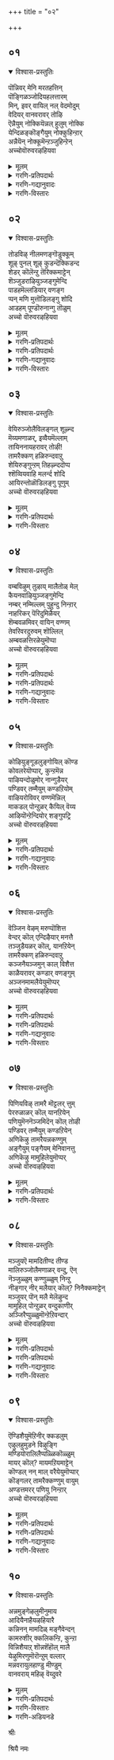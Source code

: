 +++
title = "०२"

+++

## ०१
<details open><summary>विश्वास-प्रस्तुतिः</summary>

पॊन्निवर् मेनि मरतहत्तिन्  
पॊङ्गिळञ्जोदियहलत्तारम्  
मिन्, इवर् वायिल् नल् वेदमोदुम्  
वेदियर् वानवरावर् तोऴि  
ऎन्नैयुम् नोक्कियॆन्नल् हुलुम् नोक्कि  
येन्दिळङ्कॊङ्गैयुम् नोक्कुहिन्ऱार्  
अन्नैयॆन् नोक्कूमॆन्ऱञ्जुहिन्ऱेन्  
अच्चोवॊरुवरऴहियवा
</details>

<details><summary>मूलम्</summary>

पॊन्निवर् मेनि मरतहत्तिन्  
पॊङ्गिळञ्जोदियहलत्तारम्  
मिन्, इवर् वायिल् नल् वेदमोदुम्  
वेदियर् वानवरावर् तोऴि  
ऎन्नैयुम् नोक्कियॆन्नल् हुलुम् नोक्कि  
येन्दिळङ्कॊङ्गैयुम् नोक्कुहिन्ऱार्  
अन्नैयॆन् नोक्कूमॆन्ऱञ्जुहिन्ऱेन्  
अच्चोवॊरुवरऴहियवा
</details>

<details><summary>गरणि-प्रतिपदार्थः</summary>

पॊन्=चिन्न, इवर्=इवर, मेनि=देह, मरतहत्तिन्=मरकत रत्नदिन्द, पॊङ्गु=उक्किबरुव, इळ=हॊसदाद \(कोमल\), शोदि=तेजस्सु, अहलत्तु=ऎदॆय, आरम्=हारवु, मिन्=मिञ्चिन हॊळपु, इवर्=इवर, वायिल्=बायियिन्द बन्द, नल्=श्रेष्ठवाद, वेदम्=वेदवन्नु, ओदुम्=पठिसुव, वेदियर्=वैदिकरु, वानवर् आवार्=देवतॆगळु आगुत्तारॆ, तोऴि=गॆळती, ऎन्नैयुम्=नन्नन्नू,नोक्कि=नोडि, ऎन्=नन्न, अल् हुलुम्=नितम्बगळन्नू \(पिर्रॆगळन्नू\)नोक्कि=नोडि, एन्दु=उब्बिरुव, इळ=सॊगसाद, कॊङ्गैयुम्=स्तनगळन्नू, नोक्कूहिन्ऱार्=नोडुत्तिद्दारॆ, अन्नै=नन्न तायि, ऎन्=नन्नन्नु, नोक्कूम्=नोडुवळु, ऎन्ऱु=ऎन्दु, अञ्जुहिन्ऱेन्=हॆदरुत्तिद्देनॆ, अच्चो=अय्यो\!\(एनाश्चर्य\!\) ऒरुवर्=\(साटियिल्लदवर\) ऒब्बर, अऴहिय आ=सौन्दर्यद परियन्नु\!
</details>

<details><summary>गरणि-गद्यानुवादः</summary>

आप्तसखी, इवर देह चिन्नवे. मरकतरत्नदिन्द उक्किबरुव कोमलवाद तेजस्सु. ऎदॆय हार मिञ्चिन हॊळपु. इवर बायियिन्द बन्द श्रेष्ठवाद वेदवन्नु पठिसुव वैदिकरु देवतॆगळागुत्तारॆ. इवरु नन्नन्नू, नन्न नितम्ब\(पिर्रॆ\)गळन्नू नोडि, उब्बिरुव सॊगसाद स्तनगळन्नु नोडुत्तिद्दारॆ. नन्न तायि नन्नन्नॆल्लि नोडुवळो ऎन्दु अञ्जुत्तिद्देनॆ. अय्योआ \(साटियिल्लद\) ऒब्बर सौन्दर्यद परियो\! \(१\)
</details>

<details><summary>गरणि-विस्तारः</summary>

इल्लि आऴ्वाररु नायक-नायकी भाववन्नु हेळलु ऎत्तिकॊण्डिद्दारॆ. मुग्धळाद नायकियु, शुद्धमनदल्लि भगवन्तनत्त\(भक्तिय\)प्रेमद अङ्कुरवागिदॆ. नायकियादवळे तन्न मनस्सिनल्लिरुव आशॆयन्नु तन्न सखियल्लि हेळिकॊळ्ळुत्तिद्दाळॆ. आऴ्वाररे आ नायकि.

अवळु उत्तम मनॆतनक्कॆ सेरिदवळु. यौवन तुम्बिद माटवाद देहसौन्दर्यवुळ्ळवळु. चॊक्कवाद नडॆनुडियुळ्ळवळु. अवळिगॆ ऒब्ब तायि. तायिगॆ ऒळ्ळॆय मगळागि, तानु स्त्रीमार्यादॆ यावुदन्नू बदिगॊत्तदन्तॆ, हेगॆ नडॆदुकॊळ्ळबेकॆम्बुदु अवळिगॆ गॊत्तु. तन्न पतियल्लदिद्दरॆ, सुन्दरनाद पुरुषनु यारे आदरू, अवनु तनगॆ पर-पुरुषने. अवन् नोटदिन्द तानु आकर्षितवादागलू सह, साध्वियागिरुव तानु अवनन्नु नोडबहुदे? अवन नोटदिन्द अवन मनद इङ्गितवन्नु अरितुकॊळ्ळलु यत्निसबहुदे? अवन सौन्दर्यक्कॆ मरुळागि तानु अवनन्नु नोडदे इरुवुदादरू हेगॆ? ऒन्दु वेळॆ, ऒन्दॆरडु क्षणकाल अवनन्नु तानु नोडलॆत्निसिदरो? तन्न तायि आ क्षणदल्ले तन्नन्नु नोडिदरॆ? अवळ कटुवाद शिक्षॆय मातुगळिगॆ ऒळगागिबिडबेकागुवुदल्ल\! आदरॆ, अवन अद्वितीयवाद सौन्दर्यद परियो? अदन्नेनॆन्नुवुदु? ऒन्दु सल, स्वल्प, नोडिदरू साकु. अदन्नु मत्तॆ मरॆयुवुदक्कादीते? हीगॆल्ल इदॆ अवळ मनस्सिनल्लि योचनॆगळ परम्परॆ. हॊय्दाट-नोडिदरॆ हेगो, नोडदिरलु साध्यविल्लवल्ल- ऎम्ब हॊय्दाट.

अवळिगॆ ऒब्ब गॆळति- अवळ आप्तसखि. अवळल्लि मात्र याव आत्ङ्कवू इल्लदॆ, याव मुच्चुमरॆयू इल्लदॆ मनबिच्चि मातनाडबल्लळु. आ आप्तसखिगॆ अवळु हेळुत्ताळॆ-

प्रियसखि, नानॊब्ब अपूर्व सुन्दरनन्नु कण्डॆ\! अवन ऎणॆयिल्लद सौन्दर्यवन्नेनॆन्द वर्णिसलि? अवन देहवो चिन्नवे\! मरकतरत्नवु हॊम्मुव कोमलाकर्षकवाद देहद तेजस्सु. अवन ऎदॆय मेलॆ हारविदॆ. अदु मिञ्चिन हॊळपुळ्ळद्दु, अवन

बायिन्द हॊरबरुव मातुगळन्नु उच्चरिसिद मात्रक्के देवतॆगळन्नागिसुवन्थाद्दु. अवनन्नु दिट्टिसि, कण्तुम्ब नोडलु ननगॆ आगलिल्ल. हागॆ नोडुत्तिरुव नन्नन्नु नन्न तायि ऎल्लि नोडिबिडुत्ताळो ऎम्ब अञ्जिकॆ ननगॆ. नोडबेकॆम्ब आशॆ ननगॆ तुम्ब. आ दिव्यसुन्दरनादरो नन्नन्नु चॆन्नागि नोडिदनु. नन्न अवयवगळन्नु नोडिदनु. नन्न नितम्ब भागवन्नु नोडिदनु. उब्बिद सॊगसाद मॊलॆगळन्नु चॆन्नागि नोडुत्तले इद्दनु. अवन सौन्दर्यवन्नु कुरितु ऎष्टु हेळिदरू, ऎष्टु हॊगळिदरू तीरदॆ इदॆयल्ल\!

अनुपम सुन्दरनाद भगवन्तन दिव्यकटाक्षभक्तन मेलॆ सकृत्तागि बिद्दरू साकु. अवनु उद्धारवादन्तॆये\!
</details>

## ०२
<details open><summary>विश्वास-प्रस्तुतिः</summary>

तोडविऴ् नीलमणङ्गॊडुक्कूम्  
शूऴ् पुनल् शूऴ् कुडन्दॆक्किडन्द  
शेडर् कॊलॆन्ऱु तॆरिक्कमाट्टेन्  
शॆञ्जुडराऴियुञ्जङ्गुमेन्दि  
पाडहमॆल्लडियार् वणङ्ग  
प्पन् मणि मुत्तॊडिलङ्गु शोदि  
आडहम् पूण्डॊरुनान्गु तॊळुम्  
अच्चो वॊरुवरऴहियवा
</details>

<details><summary>मूलम्</summary>

तोडविऴ् नीलमणङ्गॊडुक्कूम्  
शूऴ् पुनल् शूऴ् कुडन्दॆक्किडन्द  
शेडर् कॊलॆन्ऱु तॆरिक्कमाट्टेन्  
शॆञ्जुडराऴियुञ्जङ्गुमेन्दि  
पाडहमॆल्लडियार् वणङ्ग  
प्पन् मणि मुत्तॊडिलङ्गु शोदि  
आडहम् पूण्डॊरुनान्गु तॊळुम्  
अच्चो वॊरुवरऴहियवा
</details>

<details><summary>गरणि-प्रतिपदार्थः</summary>

तोडु=दळगळु, अविऴ्=बिरिदिरुव, नीलम्=नीलोत्पलवु,मणम्= परिमळवन्नु, कॊडुक्कूम्=हॊरडिसुव\(हरडुव\), शूऴ्-सुत्तलू हरडिरुव, पुनल्=प्रवाहगळिन्द, शूऴ्-सुत्तुवरिदिरुव, कुडन्दै= कुम्भकोण क्षेत्रदल्लि, किडन्द=नॆलसिरुव, शेडर् कॊल्=यौवन पुरुषरी इवरु, ऎन्ऱु=ऎन्दु, तॆरिक्कमाट्टेन्=तिळिदुकॊळ्ळलारॆ, शॆम् =कॆम्पनॆय, शुडर्=बॆङ्कियन्थ\(प्रज्वलिसुव\)
</details>

<details><summary>गरणि-प्रतिपदार्थः</summary>

आऴियुम्=चक्रायुधवन्नू, शङ्गुम्=शङ्खवन्नू एन्दि=धरिसि, पाडहम्=काल्गडगगळुळ्ळ, मॆल्=कोमलवागिरुव, मृदुवागिरुव, अडियार्=पादगळुळ्ळवरु\(हॆङ्गसरु\), वणङ्ग-ऎरगुवन्थ, पल् मणि मुत्तॊडु=हलवारु रत्न, मुत्तुगळिन्द, इलङ्गु=बॆळगुव, शोदि=तेजस्सिनिन्द कूडिद, आडहम्-आभरणगळन्नु, पूण्ड=धरिसिरुव, ऒरु=ऎणॆयिल्लद, नान्गुतोळुम्=नाल्कु बाहुगळुळ्ळवनागि, अच्चो=अय्यो\!\(एनाश्चर्य\!\) ऒरुवर्=साटियिललदवराद, अऴहिय आ=सौन्दर्यद रीतियो\!
</details>

<details><summary>गरणि-गद्यानुवादः</summary>

दळगळु बिरिदु, नीलोत्पलगळु परिमळवन्नु हॊरडिसुत्ता, इरुव सुत्तलू हरडिरुव प्रवाहगळिन्द सुत्तुवरिदिरुव कुम्भकोण क्षेत्रदल्लि नॆलसिरुव नित्ययौवननो इवरु ऎन्दु तिळिदुकॊळ्ळलारॆ. कॆम्पगॆ बॆङ्कियन्तॆ प्रज्वलिसुव चक्रायुधवन्नू शङ्खवन्नू धरिसिरुववरू, काल्गडगगळन्नुधरिसिरुव मृदुवाद पादगळुळ्ळवरु \(स्त्रीयरु\)ऎरगुवन्थवनू, हलवारु रत्नगळू मुत्तुगळू कूडि बॆळगुव तेजस्सिनिन्द तुम्बिद आभरणगळन्नु धरिसिरुव नाल्कु बाहुगळुळ्ळवरू आद, साटियिल्लद इवर सौन्दर्यद रीतियो\! एनाश्चर्य\!\(२\)
</details>

<details><summary>गरणि-विस्तारः</summary>

युवतियु \(आऴ्वाररु\) हेळुत्ताळॆ- प्रियसखि, एनाश्चर्य\! इवर विलक्षण सौन्दर्यवन्नु एनॆन्दु वर्णिसलि\!तावरॆगळ परिमळदिन्दलू, प्रवाहगळिन्दलू सुत्तुवरिदिरुव कुम्भकोणक्षेत्रदल्लि नॆलॆसिरुव भगवन्तन हागॆये इवरु इद्दारॆन्दु तोरुत्तदॆ. अवरे ऒवरु ऎन्दु निखरवागि नानु तिळिदुकॊळ्ळलारॆनल्ल\! नित्ययौवनसुन्दरराद इवरिगॆ नाल्कुबाहुगळिवॆ. अपरूपवाद रत्नगळिन्दलू मुत्तुगळिन्दलू कूडि हॊळॆयुव दिव्याभरणगळन्नु ऒवरु धरिसिद्दारॆ. ऒन्दु कैयल्लि ज्वलिसुव अग्नियन्तॆ हॊळॆयुव चक्रायुधवन्नू मत्तॊन्दरल्लि अपूर्ववाद शङ्खवन्नू हिडिदिद्दारॆ. उत्तमवर्गदवरागि, सुन्दरियरागि, काल्गडगगळन्नु धरिसिदवरागि, मृदुवाद नडगॆयुळ्ळवरागि इरुव स्त्रीयरु इवर तिरुवडिगळन्नु आश्रयिसि, ऎरगुत्तारल्ल\! ननगू आ भाग्य लभिसुवुदे? अदॆन्दिगो?
</details>

## ०३
<details open><summary>विश्वास-प्रस्तुतिः</summary>

वेयिरुञ्जोलैविलङ्गल् शूऴ्न्द  
मॆय्यमणाळर्, इव्वैयमॆल्लाम्  
तायिननायहरावर् तोऴी\!  
तामरैक्कण् हळिरुन्दवाऱु  
शेयिरुङ्गुन्ऱम् तिहऴ्न्ददॊप्प  
श्शॆव्वियवाहि मलर्न्द शोदि  
आयिरन्तोळॊडिलङ्गु पूणुम्  
अच्चो वॊरुवरऴहियवा
</details>

<details><summary>मूलम्</summary>

वेयिरुञ्जोलैविलङ्गल् शूऴ्न्द  
मॆय्यमणाळर्, इव्वैयमॆल्लाम्  
तायिननायहरावर् तोऴी\!  
तामरैक्कण् हळिरुन्दवाऱु  
शेयिरुङ्गुन्ऱम् तिहऴ्न्ददॊप्प  
श्शॆव्वियवाहि मलर्न्द शोदि  
आयिरन्तोळॊडिलङ्गु पूणुम्  
अच्चो वॊरुवरऴहियवा
</details>

<details><summary>गरणि-प्रतिपदार्थः</summary>

वेय्=बिदिरु, इरु=तुम्बिरुव, शोलै=तोपुगळिन्दलू, विलङ्गल्=बॆट्टगळिन्दलू, शूऴ्न्द=सुत्तुवरिदिरुव, मॆय्यम्=तिरुमॆय्य ऎम्ब क्षेत्रद, मणाळर्=स्वामियू, इवैयम् ऎल्लाम्=ई ब्रह्माण्डद भूमियन्नॆल्ला, तायिन=अळॆदुकॊण्ड, नायहर्=नायकनन्ने, आवार्=होलुत्तारॆ, तोऴी=सखी, तामरै=तावरॆयन्तॆ, कण् हळ्=कण्णुगळु, इरुन्द आऱु=इरुवन्तॆये तोरुत्तवॆ, शेय् इरु=ऎत्तरवागिरुव, कुन्ऱम्=बॆट्टगळु, तिहऴ्न्ददु=हॊळॆयुत्तिरुव, ऒप्प=हागॆ\(समनागि\), शॆव्वियवाहि=कॆम्पगॆ, मलर्न्द=हरडिरुवन्थ, ह्सोदि=तेजस्सिनवनागि, आयिरम्=सवैर, तोळॊडु=तोळुगळॊडनॆ, इलङ्गु=हॊळॆयुव, पूणुम्=आभरणगळू अच्चो=एनाश्चर्य\! ऒरुवर्=साटियिल्लदवर, अऴहिय आ=सौन्दर्यद परियन्नु\!
</details>

<details><summary>गरणि-विस्तारः</summary>

बिदिरु मॆळॆगळिन्द तुम्भिरुव तोपुगळिन्दलू बॆट्टगळिन्दलू सुत्तुवरिदिरुव तिरुमॆय्य ऎम्ब क्षेत्रद स्वामियू ई ब्रह्माण्ड भूमियन्नॆल्ला अळॆदुकॊण्ड नायकनन्ने होलुत्तारॆ, सखी. तावरॆयन्तॆ

कण्णुगळिरुवन्तॆ तोरुत्तदॆ. ऎत्तरवागिरुव बॆट्टगळु हॊळॆयुव हागॆ हरडिरुव तेजस्सिनिन्द कूडि, साविर तोळुगळल्लू हॊळॆयुव आभरणगळू, एनाश्चर्य आ सौन्दर्यद रीति\! \(३\)

युवतियु हेळुत्ताळॆ- सखी, तिरुमॆय्य क्षेत्रवु बिदिरुमॆळॆगळिन्दलू बॆट्टगळिन्दलू सुत्तुवरिदिदॆयष्टॆ. अदरल्लि नॆलसिरुव स्वामिय हागॆये इवरु इद्दारल्ल\! ई भूमियन्नॆल्ल अळॆदुकॊण्ड ब्रह्माण्ड नायकनन्ने इवरु होलुत्तिद्दारल्ल\! इवर कण्णुगळो, तावरॆ दळदन्तॆ विशालवू सुन्दरवू आकर्षकवू आगिदॆ. उन्नतवागि बलदिन्दलू, तेजस्सिनिन्दलू कूडिद साविरतोळुगळुळ्ळवरन्तॆ इवरु तोरुत्तिद्दारल्ल\! आहा, एनाश्चर्य\! इवर मैमेलिरुव अनुपमवाद दिव्याभरणगळ हॊळपन्नू इवर ऎणॆयिल्लद सौन्दर्यवन्नू एनॆन्दु वर्णिसलि\! इवक्कॆ नानु सोतुहोगिद्देनॆ, सखी.
</details>

## ०४
<details open><summary>विश्वास-प्रस्तुतिः</summary>

वम्बविऴुम् तुऴाय् मालैतोळ् मेल्  
कैयनवाऴियुञ्जङ्गुमेन्दि  
नम्बर् नम्मिल्लम् पुहुन्दु निन्ऱार्  
नाहरिकर् पॆरिदुमिळैयर्  
शॆम्बवळमिवर् वायिन् वण्णम्  
तेवरिवरदुरुवम् शॊल्लिल्  
अम्बवळत्तिरळेयुमॊप्पा  
अच्चो वॊरुवरऴहियवा
</details>

<details><summary>मूलम्</summary>

वम्बविऴुम् तुऴाय् मालैतोळ् मेल्  
कैयनवाऴियुञ्जङ्गुमेन्दि  
नम्बर् नम्मिल्लम् पुहुन्दु निन्ऱार्  
नाहरिकर् पॆरिदुमिळैयर्  
शॆम्बवळमिवर् वायिन् वण्णम्  
तेवरिवरदुरुवम् शॊल्लिल्  
अम्बवळत्तिरळेयुमॊप्पा  
अच्चो वॊरुवरऴहियवा
</details>

<details><summary>गरणि-प्रतिपदार्थः</summary>

वम्बु=परिमळवन्नु, अविऴुम्=हरडुव, तुऴाय् मालै=तुलसिय हारवन्नु, तोळ् मेल्=तोळुगळ मेलॆयू, कैयन=कैगळल्लि, आऴियुं शङ्गुम्=चक्रायुधवन्नू, शङ्खवन्नू एन्दि=धरिसि, नम्बर्=स्वामियु, नम्=नम्म, इल्लम्=मनॆयन्नु, पुहुन्दु=प्रवेशिसि, निन्ऱार्=नॆलसिद्दारॆ, नाहरिकर्=बहळ मर्यादॆ\(नम्रतॆ\)यन्नुळ्ळवरु, पॆरिदुम् इळैयर्=ऎळॆय यौवनवुळ्ळवरु
</details>

<details><summary>गरणि-प्रतिपदार्थः</summary>

शॆम् पवळम्=कॆम्पनॆय हवळवे, इवर् वायिन् वण्णम्=इवर बायिय \(तुटीगळ\)बण्ण, तेवर्=देवतॆये, इवरदु=इवर, उरुवम्=देह\(रूप\)सौन्दर्य, शॊल्लिल्=हेळबहुदादरॆ, अम्=सुन्दरवाद, पवळम् तिरळेयुम्=हवळद राशियन्ने, ऒप्पा=होलुत्तदॆ, अच्चो=एनाश्चर्य\! ऒरुवर्=साटियिल्लद ऒब्बर, अऴहिय आ=सौन्दर्यद रीति.
</details>

<details><summary>गरणि-गद्यानुवादः</summary>

तोळुगळ मेलॆ परिमळवन्नु हरडुव तुलसिय मालॆयन्नू कैगळल्लि चक्रायुधवन्नू शङ्खवन्नू धरिसि, नम्म स्वामियु नम्म मनॆयन्नु प्रवेशिसि अल्लिनॆलसिद्दारॆ. बहळ नम्रतॆ \(मर्यादॆ\)यन्नुळ्ळवरु. ऎळॆय प्रायदवरु. इवर तुटिगळ\(बायिय\)बण्ण कॆम्पुहवळवे इवरु देवतॆये. इवर रूपसौन्दर्यवन्नु हेळुवुदॆन्दरॆ, हवळद राशियन्ने होलुत्तदॆ. एनाश्चर्य, साटियिल्लद आ ऒब्बर सौन्दर्यद रीति\! \(४\)
</details>

<details><summary>गरणि-विस्तारः</summary>

युवतियु हेळुत्ताळॆ- सखी, इवर भुजगळ मेलॆ परिमळिसुव तुलसिय हारविदॆ. कैगळल्लि शङ्खचक्रगळिवॆ. इवर बायि कॆम्पगॆ हवळदन्तॆ सुन्दर. इवरदु ऎष्टु नम्रतॆ. ऎष्टु मर्यादॆ\! रूपदल्लि इवरु देवतॆये\! हवळद राशियन्तॆ कोमलवाद कॆम्पुबण्णदिन्द इवर देह बॆळगुत्तिदॆ. इन्थवरु नम्म मनॆयन्नु हॊक्कू अल्लिये नॆलसिद्दारल्ल\! इवर सौन्दर्यवन्नेनॆन्दु हॊगळलि\!
</details>

## ०५
<details open><summary>विश्वास-प्रस्तुतिः</summary>

कोऴियुङ्गूडलुङ्गोयिल् कॊण्ड  
कोवलरेयॊप्पार्, कुन्ऱमॆन्न  
पाऴियन्दोळुमोर् नान्गुडैयर्  
पण्डिवर् तम्मैयुम् कण्डऱियोम्  
वाऴियरोविवर् वण्णमॆन्निल्  
माकडल् पोन्ऱुळर् कैयिल् वॆय्य  
आऴियॊन्ऱेन्दियोर् शङ्गुपट्रि  
अच्चो वॊरुवरऴहियवा
</details>

<details><summary>मूलम्</summary>

कोऴियुङ्गूडलुङ्गोयिल् कॊण्ड  
कोवलरेयॊप्पार्, कुन्ऱमॆन्न  
पाऴियन्दोळुमोर् नान्गुडैयर्  
पण्डिवर् तम्मैयुम् कण्डऱियोम्  
वाऴियरोविवर् वण्णमॆन्निल्  
माकडल् पोन्ऱुळर् कैयिल् वॆय्य  
आऴियॊन्ऱेन्दियोर् शङ्गुपट्रि  
अच्चो वॊरुवरऴहियवा
</details>

<details><summary>गरणि-प्रतिपदार्थः</summary>

कोऴियुम्=”कोळि” ऎम्ब क्षेत्रदल्लियू, कूडलुम्=”कूडलु” ऎम्ब क्षेत्रदल्लियू, कोयिल् कॊण्ड=तनगॆ इरलु ऎडॆमाडिकॊण्ड\(नॆलसिरुव\), कोवळरे-“गोवळ”नन्ने, ऒप्पार्=होलुत्तारॆ, कुन्ऱम् ऎन्न=बॆट्टद हागॆ, पाऴि=बलिष्ठवाद, अम्=सुन्दरवाद, तोळुम्=तोळुगळन्नु, ओर्=ऎणॆयिल्लदन्थ, नान्गु=नाल्कन्नु, उडैयर्=हॊन्दिद्दारॆ, पण्डु=हिन्दॆ, इवर् तम्मैयुम्=इवरन्नु, कण्डु=नोडि\(कण्डुकॊण्डु\), अऱियोम्=नावु अरितवरल्ल, वाऴियवरो=चिरकाल बाळलि ऎन्निसिकॊळ्ळतक्कवरु, इवर् वण्णम् ऎनिल्=इवर बण्ण ऎन्दरॆ, मा कडल्=महाकडलन्नु, पोन्ऱु=होलुवन्तॆ, उळर्=इद्दारॆ\(उळ्ळवरागिद्दारॆ\), कैयिल्=कैयल्लि, वॆय्य=तीक्ष्णवाद, आऴि ऒन्ऱु=चक्रवॊन्दन्नु, एन्दि=धरिसि, ओर्=ऒन्दु, शङ्गु=शङ्खवन्नु, पट्रि=हिडिदु, अच्चो=एनाश्चर्य\! ऒरुवर्=ऎणॆयिल्लद ऒब्बर, अऴहिय आ=सौन्दर्यद रीतियो\!
</details>

<details><summary>गरणि-गद्यानुवादः</summary>

“कोळि”मत्तु “कूडलु” ऎम्ब क्षेत्रगळल्लि नॆलॆगॊण्डिरुव गोवळनन्ने होलुत्तारॆ. बॆट्टद हागॆ बलिष्ठवाद मत्तु ऎणॆयिल्लद सुन्दरवाद नाल्कु तोळुगळन्नु हॊन्दिद्दारॆ. हिन्दॆ, इवरन्नु नावु कण्डु अरितवरल्ल. चिरकाल बाळलि ऎन्निसिकॊळ्ळतक्कवरु. इवर बण्णवेनॆन्दरॆ महाकडलन्नु होलुवन्तिद्दारॆ. ऒन्दु कैयल्लि तीक्ष्णवाद चक्रायुधवन्नु धरिसि ऒन्दु शङ्खवन्नु हिडिदु, अय्यो\(एनाश्चर्य\)ऎणॆयिल्लद ऒब्बर सौन्दर्यद रीतियो\!\(५\)
</details>

<details><summary>गरणि-विस्तारः</summary>

“कोळि”ऎन्दरॆ, तिरुवुरैयूरु ऎम्ब दिव्यक्षेत्र. “कूडलु”ऎन्दरॆ, दक्षिणभारतद मधुरॆ.

“मधुरॆ” ऎम्बुदु उत्तरभारतदल्लॊन्दु, दक्षिणभारतदल्लॊन्दु-हीगॆ, ऎरडु मधुरॆगळु. उत्तरभारतद मधुरॆ यमुना तीरदल्लिदॆ. श्रीकृष्णन बाललीलॆगळ सुप्रसिद्धवाद स्थळ. ईगलू हागॆये प्रसिद्धवादद्दु. दक्षिण भारतद मधुरॆ “मीनाक्षि- कल्याणसुन्दरं” अवर सुप्रसिद्धवाद देवालयविदॆ. ऒळ्ळॆय यात्रास्थळ.

युवति हेळुत्ताळॆ- सखी, तिरुवुरैयूरिनल्लियू, दक्षिणमधुरॆयल्लियू नॆलसिरुव गोवळन \(गोपाल कृष्णस्वामिय\)हागॆये इद्दारॆ इवरु. इवरिगॆ सुन्दरवू बलिष्ठवू आद नाल्कु तोळुगळु. ऒन्दरल्लि तीक्ष्णवाद चक्रायुधवन्नु धरिसिद्दानॆ. इन्नॊन्दरल्लि दिव्यवाद शङ्खवन्नु हिडिदिद्दारॆ. इवर बण्णवादरी\(बलुदॊड्ड कडलिन हागॆ प्रकाशिसुत्तिदॆ. इवरु चिरकाल बाळलि”ऎन्दु सदा कीर्तिसल्पडुववरु इवरु. नावु हिन्दॆ ऎन्दू इवर कल्याणगुणगळन्नू महिमॆयन्नू अरितिरलिल्ल. इवर अपरूपवाद ऎणॆयिल्लद सौन्दर्यवन्नु कण्डिरलिल्ल. इवर सौन्दर्यक्कॆ सोतिद्देनॆ, सखि.
</details>

## ०६
<details open><summary>विश्वास-प्रस्तुतिः</summary>

वॆञ्जिन वेऴम् मरुप्पॊशित्त  
वेन्दर् कॊल् एन्दिऴैयार् मनत्तै  
तञ्जुडैयळर् कॊल्, यानऱियेन्  
तामरैक्कण् हळिरुन्दवाऱु  
कञ्जनैयञ्जमुन् काल् विशैत्त  
काळैयरावर् कण्डार् वणङ्गुम्  
अञ्जनमामलैयेयुमॊप्पर्  
अच्चो वॊरुवरऴहियवा
</details>

<details><summary>मूलम्</summary>

वॆञ्जिन वेऴम् मरुप्पॊशित्त  
वेन्दर् कॊल् एन्दिऴैयार् मनत्तै  
तञ्जुडैयळर् कॊल्, यानऱियेन्  
तामरैक्कण् हळिरुन्दवाऱु  
कञ्जनैयञ्जमुन् काल् विशैत्त  
काळैयरावर् कण्डार् वणङ्गुम्  
अञ्जनमामलैयेयुमॊप्पर्  
अच्चो वॊरुवरऴहियवा
</details>

<details><summary>गरणि-प्रतिपदार्थः</summary>

वॆम् शिनम्=कडुकोपद, वेऴम्=आनॆय, मरुप्पु=दन्तवन्नु, ऒशित्त=मुरिद, वेन्दन् कॊल्=प्रभुवो, एन्दु=धरिसि, इऴैयार्=आभरणगळिन्द अलङ्कृतरागिरुववर, मनत्तै=मनस्सन्नु, तञ्जु उडै=आश्रयवन्नित्तु, आळर् कॊल्=आळुववरो, यान्=नानु, अऱियेन्=अरियॆनल्ल, कञ्जनै=कंसनन्नु, अञ्ज=अञ्जुवन्तॆ, मुन्=हिन्दॆ, काल्=कालन्नु, विशैत्त=बीसि बिसुट, काळै अवर् आवार्= पराक्रमि अवरागुत्तारॆ, कण्डार्=कण्डवरॆल्लरू, वणङ्गुम्=नमस्करिसुवन्थ
</details>

<details><summary>गरणि-प्रतिपदार्थः</summary>

अञ्जनम्=काडिगॆय, मामलैयेयुम्=बलुदॊड्ड बॆट्टवन्नु, ऒप्पार्=होलुत्तारॆ, अच्चो=एनाश्चर्य\! ऒरुवर्=ऎणॆयिल्लद ऒब्बर, अऴहिय आ=सौन्दर्यद रीति\!
</details>

<details><summary>गरणि-गद्यानुवादः</summary>

हिन्दॆ, कडुकोपद आनॆय दन्तवन्नु मुरिद प्रभुवो, आभरणगळन्नु धरिसि अलङ्कृतरादवर मनस्सन्नु अरितु, आश्रयवन्नित्तु आळुववरो, नानु अरियॆनल्ल. कंसनु अञ्जुवन्तॆ, अवन कालन्नू बीसिबिसुट पराक्रमिये अवरागुत्तारॆ, कण्डवरॆल्लरू नमस्करिसुवन्थ काडिगॆय बलुदॊड्ड बॆट्टवन्नु इवरु होलुत्तारॆ. एनाश्चर्य, ऎणॆयिल्लद आ ऒब्बर सौन्दर्यद परियो\! \(६\)
</details>

<details><summary>गरणि-विस्तारः</summary>

श्रीकृष्णावतारद ऎरडु मुख्यवाद साहस कार्यगळन्नु इलि हेळलागिदॆ. मॊदलनॆयदु कुवलयापीडवॆम्ब क्रूरवाद मद्दानॆयन्नु संहरिसिद्दु. मह्दुरॆय हॆब्बागिलल्ले अदु कृष्णनिगागि कादुनिन्तित्तु. बागलिगॆ बन्द कूडले, अदु अवन मेलॆरगितु. कृष्णनु अदन्नु ऎदुरिसि, अदर दन्तवन्नु मुरिदुकॊण्डु अदरिन्दले आ आनॆयन्नु कॊन्दुहाकिदनु. ऎरडनॆयदु कडु दुष्टनाद कृष्णन कडुवैरियाद कंसनन्नु कॊम्दद्दु. अवनु ऒड्डिद्द शत्रुजालवन्नॆल्ला भेदिसि, कंसनिद्द स्थळक्कॆ कृष्णनु बन्दनु. तटक्कनॆ अवन मेलॆरगि, सिंहासनदिन्द अवनन्नु कॆळक्कॆळॆदु, कालन्नु हिडिदॆळॆदु, मेलॆ कुळितु, गुद्दि, अवनन्नु कॊन्दुहाकिदनु.

इन्नॊन्दु श्रीकृष्णन आश्रितरक्षणगुण. अवन अपरूपवाद सौन्दर्यक्कू, अवन वेणुनादक्कू मनसोतु, तम्म मनॆमठगळन्नु मरॆतु, अवनिद्दल्लिगॆ बन्द युवतियरिगॆ पूर्णाश्रयवन्नित्तु अवरन्नु रक्षिसिदनु.

युवतियु हेळुत्तळॆ- सखी, इवरु यरैरबहुदो, ननगॆ तिळियदल्ल\! कुवलयापीडद दन्तवन्नु मुरिदु हाकिद पराक्रमियो, ऎल्लवन्नू त्यजिसि बन्द युवतियरिगॆ पूर्णाश्रयवन्नित्तु रक्षिसिद स्वामियो, कंसनिगॆ नडुकवन्नुण्टु माडि, अवनन्नु आसनदिन्द कॆळक्कॆळॆदु कॊन्दुहाकिद पराक्रमियो अरियनल्ल\! यारु इवरन्नु कण्डरू, अवरल्लि इवरन्नु कुरितु भक्तिगौरवगळु उक्किहरियुवुदरिन्द अवरु इवर तिरुवडिगळिगॆरगुत्तारॆ. सौन्दर्यदल्लि साटियिल्लदवरु इवरु. काडिगॆय बॆट्टदन्तॆ कप्पादरू इवर सौन्दर्यद परियन्नेनॆन्नोण\! सखी, इवर सौन्दर्यक्कॆ नानु सोतिद्देनॆ.
</details>

## ०७
<details open><summary>विश्वास-प्रस्तुतिः</summary>

पिणियविऴ् तामरै मॊट्टलर् त्तुम्  
पेररुळाळर् कॊल् यानऱियेन्  
पणियुमॆननॆञ्जमिदॆन् कॊल् तोऴी  
पण्डिवर् तम्मैयुम् कण्डऱियेन्  
अणिकॆऴु तामरैयन्नकण्णुम्  
अङ्गैयुम् पङ्गैयम् मेनिवानत्तु  
अणिकॆऴु मामुहिलेयुमॊप्पर्  
अच्चो वॊरुवऴहियवा
</details>

<details><summary>मूलम्</summary>

पिणियविऴ् तामरै मॊट्टलर् त्तुम्  
पेररुळाळर् कॊल् यानऱियेन्  
पणियुमॆननॆञ्जमिदॆन् कॊल् तोऴी  
पण्डिवर् तम्मैयुम् कण्डऱियेन्  
अणिकॆऴु तामरैयन्नकण्णुम्  
अङ्गैयुम् पङ्गैयम् मेनिवानत्तु  
अणिकॆऴु मामुहिलेयुमॊप्पर्  
अच्चो वॊरुवऴहियवा
</details>

<details><summary>गरणि-प्रतिपदार्थः</summary>

पिणि=बन्धनवन्नु, अविऴ्=बिडिसुव, तामरै=कमलद, मॊट्टु=मॊग्गन्नु, अलर् त्तुम्=अरळिसुव, पेर् अरुळाळर् कॊल्=महाकृपाळुवो? यान्=नानु, अऱियेन्=अरियॆनु, पणियुम्=नमस्करिसुत्तदॆ, ऎन् नॆञ्जम्=नन्न मनस्सु, इदु ऎन् कॊल्=इदु एनु कारणवो? तोऴी=सखी, पण्डु=हिन्दॆ, इवर् तम्मैयुम्=इवरन्नु, कण्डु अऱियेन्=कण्डु अरितवनल्ल, अणिकॆऴु=बलुसुन्दरवाद, तामरै अन्न=तावरॆय हागॆ, कण्णुम्=कण्णुगळन्नू, अम् कैयुम्=सॊबगिन कैगळू, पङ्कयुम्=कमलद हागॆये, मेनि=देहवु, अणिकॆऴु=सुन्दरवाद, मामुहिलेयुम्=महामुगिलन्ने, ऒप्पर्=होलुत्तारॆ, अच्चो=एनाश्चर्य\! ऒरुवर्=ऎणॆयिल्लद ऒब्बर, अऴहिय आ=सौन्दर्यद रीति\!
</details>

<details><summary>गरणि-विस्तारः</summary>

बन्धनवन्नु बिडिसुव कमलद मॊग्गन्नु अरळिसुव परम कृपाळुवो, नानरियॆनु. नन्न मनस्सु तानेतानागि नमस्करिसुत्तदॆयल्ल\! इदक्केनु कारणवो, सखी\! हिन्दॆ, नानु इवरन्नु

कण्डु अरितवनल्ल. बलुदुन्दरवाद तावरॆय हागॆ कण्णुगळू, कमलद हागॆये सॊबगिन कैगळू, देहवु सुन्दरवाद महामुगिलन्ने होलुत्तदॆयल्ल\! एनाश्चर्य, ऎणॆयिल्लद आ ऒब्बर सौन्दर्यद परि\! 

“बन्धनवन्नु बिडिसुव... कृपाळुवो...” इल्लि ऎरडु रूपकगळु कूडिकॊण्डिवॆ. हृदयक्कू कमलक्कू इरुव ऒन्दु रूपक. परमात्मनिगू सूर्यनिगू इरुव मत्तॊन्दु रूपक\(होलिकॆ\) . ऎरडन्नू जोडिसि सुन्दरवाद रूपकवॊन्दन्नु माडलागिदॆ ऎन्नबहुदु.

कमलवु मॊग्गागिरुवाग अदर सौन्दर्यवु अष्टु चॆन्नागि तिळियुवुदिल्ल. सूर्यन किरणगळु अदर मेलॆ बिद्दकूडले, अदु अरळुत्तदॆ. अदर दळगळ चॆलुवू, हॊरचॆल्लुव परिमळद सुवासनॆयू कण्मनगळन्नु आह्लादिसुवुदु. कमलवु हागॆ अरळुवुदक्कॆ तन्न चॆलुवन्नु तोर्पडिसुवुदक्कॆ सूर्यन किरणगळे कारणवल्लवे? हागॆये मनुष्यन हृदयवू. अदु मॊग्गागिद्दु अदर बगॆबगॆय आशॆगळू भावनॆगळू, अल्लिये अडगिकॊण्डिद्दु, सङ्कुचितवाद पापभूयिष्टवाद, प्रापञ्चिक भावनॆगळिगॆ ऎडॆकॊडुत्तदॆ. परम कृपाळुवाद भगवन्तन कृपाकटाक्ष मनुष्यन मेलॆबिद्द कूडले अवन हृदयवु अरळुत्तदॆ. प्रापञ्चिक मट्टदिन्द मेलक्केरुत्तदॆ. अल्लिये बिद्दु तॊळलुत्ता पुनर्जन्मद सङ्कटवन्नु अनुभविसुवुदर बदलागि, भगवन्तन तिरुवडिगळल्लि मनस्सु नॆलॆगॊळ्ळुवन्तागुत्तदॆ. हीगागि, मनुष्यनु उद्धारगॊळ्ळुत्तानॆ.

रूपकवन्नु बिडिसि हेलबहुदादरॆ, मॊग्गागिरुव कमलवन्नु सूर्यनु तन्न किरणगळ प्रभावदिन्द अरळिसि, अदर चॆलुवन्नू परिमळवन्नू हरडि आनन्दवन्नु तुम्बुव हागॆ, मनुष्यन\(चेतनन\)हृदयवन्नु भगवन्तनु तन्न कृपाकटाक्षद प्रभावदिन्द अरळिसि, सङ्कुचितवाद प्रापञ्चिक भावनॆगळ नडुविनिन्द शाश्वतवाद\(विकसितवाद\) परमपदद नित्यानन्ददत्त ऒय्युत्तदॆ.

“नन्न मनस्सु.............कारणवो...” भगवत्कृपॆयिन्द, उज्जीवनगॊण्डद्दु चेतनन मनस्सु”\(हृदय\)- देहवल्ल. आद्दरिन्द, भगवन्तन तिरुवडिगळिगॆ अदु बेरॆ यावॊन्दु प्रभाव प्रेरणॆगळिगू ऒळपडदन्तॆ, तानेतानागि शरणागुत्तदॆ. कृतज्ञतॆय प्रणामगळन्नु सल्लिसुत्तदॆ.

\(आऴ्वाररु \)युवतियु हेळुत्ताळॆ- सखी, इवर सौन्दर्यवन्नु

हेगॆहेगॆ वर्णिसिदरू सालदॆनिसुत्तदॆयल्ल\! इदुवरॆगू नानु इवरन्नु कण्डवळल्ल. आदरॆ, इवरिगॆ नन्न मनस्सु ताने तानागि ऎरगुत्तदॆयल्ल. अदेकॆ हीगॆ ऎम्बुदे तिळियुवुदिल्लवल्ल\! इवर कण्णुगळु बलुसुन्दरवाद तावरॆय दळदन्तॆये. इवर कैगळू तावरॆ हूविनन्तॆये. इवर देहवन्तु आकर्षक रम्यवाद महामुगिलिनन्तॆये. इवर कृपॆयो, नन्न सङ्कुचित हृदयवन्ने अरळिसिबिट्टितल्ल. साटिये इल्लद ई सौन्दर्यनिधिगॆ नानु सोतुहोदॆ, सखी.
</details>

## ०८
<details open><summary>विश्वास-प्रस्तुतिः</summary>

मञ्जुयऎ मामदितीण्द तीण्ड  
मालिरुञ्जोलैमणाळर् वन्दु, ऎन्  
नॆञ्जुळ्ळुम् कण्णुळ्ळुम् निन्ऱु  
नीङ्गार् नीर् मलैयार् कॊल्? निनैक्कमाट्टेन्  
मञ्जुयर् पॊन् मलै मेलॆऴुन्द  
मामुहिल् पोन्ऱुळर् वन्दुकाणीर्  
अञ्जिरैप्पुळ्ळुमॊन्ऱेऱिवन्दार्  
अच्चो वॊरुवऴहियवा
</details>

<details><summary>मूलम्</summary>

मञ्जुयऎ मामदितीण्द तीण्ड  
मालिरुञ्जोलैमणाळर् वन्दु, ऎन्  
नॆञ्जुळ्ळुम् कण्णुळ्ळुम् निन्ऱु  
नीङ्गार् नीर् मलैयार् कॊल्? निनैक्कमाट्टेन्  
मञ्जुयर् पॊन् मलै मेलॆऴुन्द  
मामुहिल् पोन्ऱुळर् वन्दुकाणीर्  
अञ्जिरैप्पुळ्ळुमॊन्ऱेऱिवन्दार्  
अच्चो वॊरुवऴहियवा
</details>

<details><summary>गरणि-प्रतिपदार्थः</summary>

मञ्जु=मोडगळु, उयर्=मुट्टुवष्टु ऎत्तरद, मामदि=पूर्णचन्द्रनु, तीण्दतीण्ड=मुट्टुत्ता मुट्टुत्ता इरुव, मलैरुञ्जोलै=तिरुमालिरुञ्जोलैयल्लि नॆलसिरुव, मणाळर्=स्वामियु, वन्दु=बन्दु, ऎन्=नन्न, नॆञ्जुळ्ळुम्=अन्तरङ्गदल्लियू, कण्णुळ्ळुम्=कण्णिन ऒळगू, निन्ऱु=नॆलसि, नीङ्गार्=अल्लिन्द हॊरक्कॆ होगलॊल्लरु, नीर् मलैयार् कॊल्=तिरुनीर् मलैय स्वामियो? निनैक्कमाट्टेन्=चिन्तिसलारॆनल्ल, मञ्जु उयर्=मोडगळ ऎत्तरद, पॊन् मलै मेल्=चिन्नद बॆट्टद मेलॆ, ऎऴुन्द-नॆलसिरुव
</details>

<details><summary>गरणि-प्रतिपदार्थः</summary>

मामुहिल्=बलुदॊड्ड मोडद, पोन्ऱु=हागॆये, उळर्=इद्दारॆ, वन्दुकाणीर्-बन्दु नोडिरि, अम् शिरै=सुन्दरवाद रॆक्कॆगळुळ्ळ, पुळ्ळुम् ऒन्ऱु=पक्षियॊन्दन्नु, एऱि=हत्ति, वन्दार्=बन्दिद्दारॆ, अच्चो=एनाश्चर्य\! ऒरुवर्=ऎणॆयिल्लद ऒब्बर, अऴहिय आ=सौन्दर्यद रीति\!
</details>

<details><summary>गरणि-गद्यानुवादः</summary>

मोदगळ ऎत्तरदल्लि पूर्णचन्द्रनु मुट्टुत्ता मुट्टुत्ता इरुव, तिरुमालिरुञ्जोलै बॆट्टद मेलॆ नॆलसिरुव स्वामियु बन्दु नन्न अन्तरङ्गदल्लियू नन्न कण्णुगळल्लियू नॆलसिद्दारॆ. अल्लिन्द हॊरक्कॆ होगलॊल्लरु. तिरुनीर् मलैयल्लिरुव स्वामियो इवरु?चिन्तिसलारॆनल्ल\! मोडगळ ऎत्तरद चिन्नद बॆट्टदमेलॆ नॆलसिरुव बलुदॊड्ड मोडद हागॆये\(इवरु\) इद्दारॆ. इवरु सुन्दरवाद रॆक्कॆगळ पक्षियॊन्दन्नु एरिबन्दिद्दारॆ. बन्दु नोडिरि\! एनाश्चर्य\! साटियिल्लद आ ऒब्बर सौन्दर्यद रीति\! \(८\)
</details>

<details><summary>गरणि-विस्तारः</summary>

इदुवरॆगॆ युवतियागि तन्न सखियल्लि तन्न अन्तरङ्गद गुट्टन्नु हेळिकॊळ्ळुत्तिद्द आऴ्वाररु, इल्लि इद्दक्किद्दन्तॆ अदन्नॆल्ला मरॆतु, इतर भक्तरिगॆ तम्म आनन्दद परियन्नु विवरिसुत्ता अदक्कॆ कारणवाद भगवन्तनन्नु कण्णमुन्दॆये दर्शन माडि आनन्दिसबेकॆन्दु करॆकॊडुत्तिद्दारॆ.

युवतियु\(आऴ्वाररु\) हेळुत्ताळॆ- मेघमण्डलवन्नु मुट्टुवष्टु ऎत्तरद, पूर्णचन्द्रनु सवरिकॊण्डु होगुवन्थ तिरुमालिरुञ्जोलै मलै क्षेत्रदल्लि नॆलसिरुव स्वामियु नन्न मेलॆ कृपॆदोरि बन्दु, नन्न कण्णुगळल्लियू आ मूलक नन्न अन्तरङ्गदल्लियू शाश्वतवागि नॆलसिद्दारल्ल\! ई स्वामियु तिरुनीर् मलैयल्लिरुववरेयो? ननगॆ तिळियदॆ इदॆयल्ल. इवरु इरुव परियो? बहळ ऎत्तरवाद चिन्नद बॆट्टद मेलॆ निन्तिरुव कार्मुगिलिन हागॆ, अपरूप तेजस्सिनिन्द कूडिद्दारॆ. श्रीमन्नारायणने गरुडारूढनागि इल्लिगॆ बन्दिद्दारॆ. बन्दुनोडु, इवर सौन्दर्यद परियन्नु.

तिरुमालिरुञ्जोलैमलै., तिरुनीर् मलै- ऎम्बवु पवित्र क्षेत्रगळु. आऴ्वार्रौ अवुगळल्लि भगवन्तनन्नु सन्दर्शिसि, हाडिहॊगळिद्दारॆ.

श्रीमन्नारायाणनिगॆ गरुडपक्षिये वाहन.

भगवन्तन दिव्यतेजस्सन्नू, देहद बण्णवन्नू हेळुवुदक्कॆ बळसिरुव उपमान बहळ रम्यवागिदॆ. बॆट्ट चिन्नद्दादरॆ, अदु ऎन्थ सुन्दरवाद हॊळपन्नु तन्न सुत्त हरडुत्तदॆ. कार्मुगिलु अदर मेलॆ बन्दुनिन्ताग, अदर अपूर्व तेजस्सिनॊडनॆ, बॆट्टदिन्द हॊम्मुव हॊळपू सेरिकॊण्डु बहळ अपरूपवाद तेजस्सिनिन्द आकर्षकवागि कण्डुबरुत्तदॆयष्टॆ\! हागॆये भगवन्तन दिव्यतेजस्सू, ऎणॆयिल्लद्दागि आकर्षकवागिरुत्तदॆ ऎन्नुत्तारॆ आऴ्वाररु.
</details>

## ०९
<details open><summary>विश्वास-प्रस्तुतिः</summary>

ऎण्डिशैयुमॆऱिनीर् क्कडलुम्  
एऴुलहुमुडने विऴुङ्गि  
मण्डियोरालिलैप्पळ्ळिकॊळ्ळुम्  
मायर् कॊल्? मायमऱियमाट्टेन्  
कॊण्डल् नन् माल् वरैयेयुमॊप्पार्  
कॊङ्गलर् तामरैक्कण्णुम् वायुम्  
अण्डत्तमरर् पणियु निन्ऱार्  
अच्चो वॊरुवरऴहियवा
</details>

<details><summary>मूलम्</summary>

ऎण्डिशैयुमॆऱिनीर् क्कडलुम्  
एऴुलहुमुडने विऴुङ्गि  
मण्डियोरालिलैप्पळ्ळिकॊळ्ळुम्  
मायर् कॊल्? मायमऱियमाट्टेन्  
कॊण्डल् नन् माल् वरैयेयुमॊप्पार्  
कॊङ्गलर् तामरैक्कण्णुम् वायुम्  
अण्डत्तमरर् पणियु निन्ऱार्  
अच्चो वॊरुवरऴहियवा
</details>

<details><summary>गरणि-प्रतिपदार्थः</summary>

ऎण् तिशैयुम्=ऎण्टु दिक्कुगळल्लू\(ऎण्टु दिक्कुगळन्नू\)ऎऱिनीर्= अलॆगळिन्द कूडिद नीराद, कडलुम्=कडलुगळन्नू, एऴु उलहुम्=एळु लोकगळन्नू, उडने=ऒट्टिगॆ, विऴुङ्गि=नुङ्गि, मण्डि=हायागि, ओर्=अपरूपवाद, आल् इलै=आलदॆलॆय मेलॆ, पळ्ळिकॊळ्ळुम्=पवडिसुव मायर् कॊल्=आश्चर्यकारियो? मायम्=इवर विस्मयकार्यवन्नु, अऱियमाट्टेने=अरितुकॊळ्ळलारॆ, कॊण्डल्=कार्मुगिलु, नल्=ऒळ्ळॆय, माल् वरैयेयुम्=बलुदॊड्ड बॆट्टदन्तॆये, ऒप्पार्=होलुत्तारॆ,कॊङ्गु अलर्=परिमळवन्नु हरडुव
</details>

<details><summary>गरणि-प्रतिपदार्थः</summary>

तामरै=तावरॆयन्तॆ, कण्णुम्=कण्णुगळन्नू, वायुम्-बायन्नू, उळ्ळवरागि, अण्डत्तु अमरर्=ब्रह्माण्डदल्लिरुव अमररु, पणियु=सेवॆ माडुवन्तॆ, निन्ऱार्=नॆलसिद्दारॆ, अच्चो=एनाश्चर्य\! ऒरुवर्=ऎणॆयिल्लद ऒब्बर, अऴहिय आ=सौन्दर्यद रीति\!
</details>

<details><summary>गरणि-गद्यानुवादः</summary>

ऎण्टु दिक्कुगळन्नू, अवुगळल्लि अलॆगळिन्द कूडिद कडलुगळन्नू एळु लोकगळन्नू ऒट्टिगॆ नुङ्गि, हायागि अपरूपवाद आलदॆलॆय मेलॆ पवडिसुव आश्चर्यकारियो इवर आश्चर्यकरवाद कार्यवन्नु अरितुकॊळ्ळलारॆनल्ल. कार्मुगिलन्नु कार्मुगिलु आश्रयिसुव बलुदॊड्ड बॆट्टवन्नु इवरु होलुत्तारॆ. परिमळवन्नु हरडुव तावरॆयन्तॆ इवरु कण्णुगळन्नू बायन्नू उळ्ळवरागि, ब्रह्माण्डदल्लिरुव अमररु बन्दु सेवॆ माडुवन्तॆ नॆलसिद्दारॆ. ऎणॆयिल्लद आ ऒब्बर सौन्दर्यद परियेनाश्चर्य\!\(९\)
</details>

<details><summary>गरणि-विस्तारः</summary>

युवतियु\(आऴ्वाररु\) हेळुत्ताळॆ- सखी, इवरु वास्तववागि अद्भुताश्चर्यकारुये\! प्रळय काल बन्दाग, इवरु सृष्टियल्लिरुव ऎल्ला वस्तुगळन्नू ऒन्दे बारिगॆ नुङ्गिबिडुत्तारॆ. अनन्तर बहुदीर्घकाल, एनू अरियद पुट्ट शिशुवागि विस्तारवाद कडलल्लि आलदॆलॆय मेलॆ हायागि मलगिरुत्तारॆ. इवर मायॆयन्नु इवर आश्चर्यकारक कार्यवन्नु नानु अरितुकॊळ्ळलारॆनल्ल\! इवर रूपवन्नु कार्मुगिलिगॆ होलिसले? अथवा आ कार्मुगिलु आश्रयिसुवन्थ बलुदॊड्ड बॆट्टदन्तॆ इवरु दिव्यसुन्दरनॆन्नोणवे? इवर कण्णुगळु सुन्दरवाद कमलद दळदन्तॆ विशालवू, आकर्षकवू. इवर बायियन्तु अरळिद कमलदन्तॆ सुन्दरवागि परिमळपूर्णवागिवॆ. ब्रह्माण्डद ऎल्ला देवतॆगळू इवर बळिगॆ बन्दु, इवर तिरुवडिगळिगॆरगुत्तारॆ. इवर ऎणॆयिल्लद सौन्दर्यद परियन्नेनॆन्दु हेळलि\! अदक्कॆ नानु सोतु होदॆ, सखी.
</details>

## १०
<details open><summary>विश्वास-प्रस्तुतिः</summary>

अन्नमुङ्गेऴलुमीनुमाय  
आदियैनाहैयऴहियारै  
कन्निनन् मामदिळ् मङ्गैवेन्दन्  
कामरुशीर् क्कलिकन्ऱि, कुन्ऱा  
विन्निशैयाऱ् शॊन्नशॆंहॊल् मालै  
येऴुमिरणुमॊरॊन्ऱुम् वल्लार्  
मन्नवरायुलहाण्डु मीण्डुम्  
वानवराय् महिऴ् वॆय्दुवरे
</details>

<details><summary>मूलम्</summary>

अन्नमुङ्गेऴलुमीनुमाय  
आदियैनाहैयऴहियारै  
कन्निनन् मामदिळ् मङ्गैवेन्दन्  
कामरुशीर् क्कलिकन्ऱि, कुन्ऱा  
विन्निशैयाऱ् शॊन्नशॆंहॊल् मालै  
येऴुमिरणुमॊरॊन्ऱुम् वल्लार्  
मन्नवरायुलहाण्डु मीण्डुम्  
वानवराय् महिऴ् वॆय्दुवरे
</details>

<details><summary>गरणि-प्रतिपदार्थः</summary>

अन्नमुम्=हंसवागियू, केऴलुम्=वराहनागियू, मीनु=मीनागियू, आय=आद, आदियै=आदिकारणनन्नु, नाहै=तिरुनाहै क्षेत्रदल्लिरुववनू, अऴहियारै=दिव्यसुन्दरनू आदवनन्नु\(भगवन्तनन्नु\) कन्नि=शाश्वतवाद, नल् मामदिळ्=ऒळ्ळॆय दॊड्ड कोटॆयुळ्ळ, मङ्गै=तिरुमङ्गैनाडिन, वेन्दन्=ऒडॆयनू, कामरुशीर्=आशॆपडुवन्थ सद्गुणसम्पत्तन्नुळ्ळवनू, कलिकन्ऱि=कलिध्वंसियू आदवनु\(तिरुमङ्गै आऴ्वाररु\), कुन्ऱा=कुन्दिल्लद, इन्=इनिदाद, इशैयाल्=हाडिन मूलक, शॊन्न=हेळिद, शॆम् शॊल् मालै=सॊगसाद पाशुरमालॆयाद, एऴुम् इरण्डुम् ओर् ऒन्ऱुम्=एळु ऎरडु मत्तु ऒन्दन्नू\(हत्तन्नू\), वल्लार्=बल्लवरु, मन्नवराय्=चक्रवर्तिगळन्तागि, उलहु आण्डु=ई लोकवन्नाळि, मीण्डुम्=आ बळिक, वानवर् आय्=नित्यसूरिगळागि, अमररागि, महिऴ् वु ऎय्दुवरे= नित्यानन्दवन्नु अनुभविसुत्तारॆ.
</details>

<details><summary>गरणि-विस्तारः</summary>

हंस,वराह,मीनु आद आदिकारणनन्नु, तिरुनाहै क्षेत्रदल्लि नॆलसिरुववनन्नु, दिव्यसुन्दरनन्नु कुरितु शाश्वतवाद ऒळ्ळॆय दॊड्डकोटॆयुळ्ळ तिरुमङ्गै नाडिन ऒडॆयनू, आशिसुवन्थ सद्गुणसम्पनन्न्नू, कलिध्वंसियू आदवनु\(तिरुमङ्गै आऴ्वाररु\) कॊरतॆयिल्लद इनिदाद हाडिन मूलक हेळिद सॊगसाद ई हत्तुपाशुरगळ

मालॆयन्नु बल्लवरु चक्रवर्तिगळन्तॆ ई लोकवन्नाळि आ बळिक अमररागि नित्यानन्दवन्नु अनुभविसुववरागुत्तारॆ.\(१०\)

ऎल्लक्कू आदियू कारणनू आगिरुववनू, तिरुनाहै मुन्ताद पवित्रक्षेत्रगळल्लि नॆलसिरुववनू, दिव्यसुन्दरनू आद भगवन्तन सौशील्य, वात्सल्य, कारुण्यादि सकल कल्याणगुणगळन्नु कुरितु ई तिरुमॊऴिय पाशुरगळु हेळुत्तवॆ. भगवन्तन अनुपम सौन्दर्यक्कॆ मनसोत भक्तनिगॆ स्वामिय सौन्दर्यवन्नु चिन्तिसि चिन्तिसि आनन्दिसुवुदे मुख्यवाद कॆलस\! ऎणॆयिल्लद आ सौन्दर्यवन्नु ऎन्दिगॆ कण्तुम्ब नोडुवॆनो, आ स्वामिय दिव्य तिरुवडिगळन्नॆन्दिगॆ सेविसुवॆनो ऎन्दु हम्बलिसुवुदे विषय\! ई तिरुमॊऴिय पाशुरगळु तिळिसुवुदु इदन्ने.

तिरुमङ्गै नाडिन ऒडॆयनागि,अनेकरु आशिसि अनुकरिसबहुदाद सद्गुणगळन्नुळ्ळवनागि, “कलिध्वंसि”ऎम्ब बिरुदन्नु हॊत्तवनागि, भगवद्भक्तनागि स्वामिय कृपाकटाक्षक्कॆ पात्रनागिरुव तिरुमङ्गै आऴ्वाररु, तावु कण्णारॆ कण्डु, मनसारॆ अनुभविसि हर्षिसिरुव हागॆये हाडुत्त ई तिरुमॊऴियन्नु रचिसिद्दारॆ. अवर रचनॆ सुलभवू सरळवू आद तमिळुभाषॆयल्लि. पदगळ सौलभ्यदल्लागलि, लालित्यदल्लागलि, साहित्यदल्लागलि, भक्तिरसद प्रतिपादनॆयल्लागलि ई पाशुरगळल्लि यावबगॆय कॊरतॆयू इल्लवॆन्नुत्तारॆ.

ई तिरुमॊऴिय पाशुरगळन्नु बहळ स्वारस्यवागि हितवागि रागगळन्नु जोडिसि, हृदयङ्गमवागि हाडबहुदागिदॆ. इवुगळन्नु यारु चॆन्नागि कलितु हाडबल्लरो अवरु सुखशान्तिगळन्नु सोरॆगॊळ्ळुत्ता चक्रवर्तिगळम्तॆ ई लोकद जीवनवन्नु सागिसुत्तारॆ. अनन्तर, अवरु अमररागि, परमपदवासिगळागि नित्यानन्द सुखवन्ननुभविसुत्तारॆ. हीगिदॆ, ई तिरुमॊऴिय फलश्रुति.
</details>

<details><summary>गरणि-अडियनडे</summary>

पॊन्, तोडु, वेय्, वम्बु, कोऴि, वॆञ्जिनम्, पिणि, मञ्जुयर्, ऎण् तिशै, अन्नम्, \(तन्नै\)
</details>

श्रीः

श्रियै नमः
